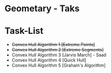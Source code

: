 # Geometary - Taks


# Task-List

- ~~Convex Hull Algorithm 1 [Extreme Points]~~
- ~~Convex Hull Algorithm 2 [Extreme Segments]~~
- Convex Hull Algorithm 3 [Jarvis March] - Saad
- Convex Hull Algorithm 4 [Quick Hull]
- Convex Hull Algorithm 5 [Graham's Algorithm]